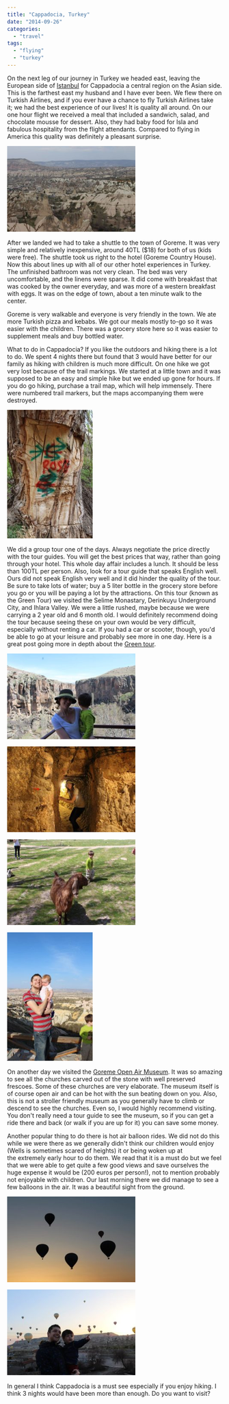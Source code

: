 ```yaml
---
title: "Cappadocia, Turkey"
date: "2014-09-26"
categories:
  - "travel"
tags:
  - "flying"
  - "turkey"
---
```


On the next leg of our journey in Turkey we headed east, leaving the European side of [Istanbul](http://youngmodernmama.com/2014/09/traveling-abroad-istanbul/ "Traveling Abroad: Istanbul") for Cappadocia a central region on the Asian side. This is the farthest east my husband and I have ever been. We flew there on Turkish Airlines, and if you ever have a chance to fly Turkish Airlines take it; we had the best experience of our lives! It is quality all around. On our one hour flight we received a meal that included a sandwich, salad, and chocolate mousse for dessert. Also, they had baby food for Isla and fabulous hospitality from the flight attendants. Compared to flying in America this quality was definitely a pleasant surprise.

[![The town of Goreme](images/10313080_10100598776144804_6598000804829799730_n-300x200.jpg)](images/10313080_10100598776144804_6598000804829799730_n.jpg)

After we landed we had to take a shuttle to the town of Goreme. It was very simple and relatively inexpensive, around 40TL ($18) for both of us (kids were free). The shuttle took us right to the hotel (Goreme Country House). Now this about lines up with all of our other hotel experiences in Turkey. The unfinished bathroom was not very clean. The bed was very uncomfortable, and the linens were sparse. It did come with breakfast that was cooked by the owner everyday, and was more of a western breakfast with eggs. It was on the edge of town, about a ten minute walk to the center.

Goreme is very walkable and everyone is very friendly in the town. We ate more Turkish pizza and kebabs. We got our meals mostly to-go so it was easier with the children. There was a grocery store here so it was easier to supplement meals and buy bottled water.

What to do in Cappadocia? If you like the outdoors and hiking there is a lot to do. We spent 4 nights there but found that 3 would have better for our family as hiking with children is much more difficult. On one hike we got very lost because of the trail markings. We started at a little town and it was supposed to be an easy and simple hike but we ended up gone for hours. If you do go hiking, purchase a trail map, which will help immensely. There were numbered trail markers, but the maps accompanying them were destroyed.

[![The trail markings, possibly why we got lost. ](images/10172732_10100598778270544_5754662918121009237_n-200x300.jpg)](images/10172732_10100598778270544_5754662918121009237_n.jpg)

We did a group tour one of the days. Always negotiate the price directly with the tour guides. You will get the best prices that way, rather than going through your hotel. This whole day affair includes a lunch. It should be less than 100TL per person. Also, look for a tour guide that speaks English well. Ours did not speak English very well and it did hinder the quality of the tour. Be sure to take lots of water; buy a 5 liter bottle in the grocery store before you go or you will be paying a lot by the attractions. On this tour (known as the Green Tour) we visited the Selime Monastary, Derinkuyu Underground City, and Ihlara Valley. We were a little rushed, maybe because we were carrying a 2 year old and 6 month old. I would definitely recommend doing the tour because seeing these on your own would be very difficult, especially without renting a car. If you had a car or scooter, though, you'd be able to go at your leisure and probably see more in one day. Here is a great post going more in depth about the [Green tour](http://www.captivatingcappadocia.com/cappadocia-green-tour/).

[![A view from the Ihlara valley hike](images/10262002_10100598776259574_3180028645688876147_n-300x200.jpg)](images/10262002_10100598776259574_3180028645688876147_n.jpg)

[![In the underground city. Be prepared for lots of stooping. ](images/10156050_10100598778505074_2914887458776761477_n-300x200.jpg)](images/10156050_10100598778505074_2914887458776761477_n.jpg)

[![Wells trying to pet the goat and then running from the goat when it starts to chase him](images/10330414_10100598777387314_2078254504481410886_n-300x200.jpg)](images/10330414_10100598777387314_2078254504481410886_n.jpg)

[![A stop at a viewpoint of Goreme. ](images/1526413_10100598775206684_6131859495789296006_n-200x300.jpg)](images/1526413_10100598775206684_6131859495789296006_n.jpg)

On another day we visited the [Goreme Open Air Museum](http://www.goreme.com/goreme-open-air-museum.php). It was so amazing to see all the churches carved out of the stone with well preserved frescoes. Some of these churches are very elaborate. The museum itself is of course open air and can be hot with the sun beating down on you. Also, this is not a stroller friendly museum as you generally have to climb or descend to see the churches. Even so, I would highly recommend visiting. You don't really need a tour guide to see the museum, so if you can get a ride there and back (or walk if you are up for it) you can save some money.

Another popular thing to do there is hot air balloon rides. We did not do this while we were there as we generally didn't think our children would enjoy (Wells is sometimes scared of heights) it or being woken up at the extremely early hour to do them. We read that it is a must do but we feel that we were able to get quite a few good views and save ourselves the huge expense it would be (200 euros per person!), not to mention probably not enjoyable with children. Our last morning there we did manage to see a few balloons in the air. It was a beautiful sight from the ground.

[![Hot air balloons at sunrise. ](images/10314478_10100598774034034_8385185353349031970_n-300x200.jpg)](images/10314478_10100598774034034_8385185353349031970_n.jpg)

[![Wells and Daddy marveling at the balloons. ](images/10336720_10100598774088924_8780724000922145026_n-300x200.jpg)](images/10336720_10100598774088924_8780724000922145026_n.jpg)

In general I think Cappadocia is a must see especially if you enjoy hiking. I think 3 nights would have been more than enough. Do you want to visit?
